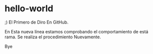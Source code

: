 # hello-world
;)
El Primero de Diro En GitHub.

En Esta nueva línea estamos comprobando el comportamiento de está rama.
Se realiza el procedimiento Nuevamente.

Bye
